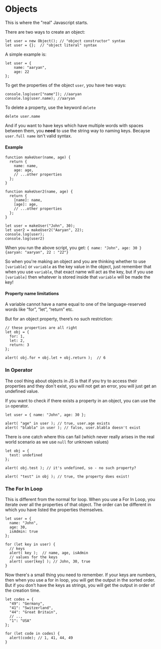 # Objects
This is where the "real" Javascript starts. 

There are two ways to create an object:
```
let user = new Object(); // "object constructor" syntax
let user = {};  // "object literal" syntax
```

A simple example is:
```
let user = {
    name: "aaryan", 
    age: 22
};
```

To get the properties of the object `user`, you have two ways: 
```
console.log(user["name"]); //aaryan
console.log(user.name); //aaryan
```

To delete a property, use the keyword `delete`
```
delete user.name
```

And if you want to have keys which have multiple words with spaces between them, you **need** to use the string way to naming keys. Becayse `user.full name` isn't valid syntax. 


#### Example
```
function makeUser(name, age) {
  return {
    name: name,
    age: age,
    // ...other properties
  };
}

function makeUser2(name, age) {
  return {
    [name]: name,
    [age]: age,
    // ...other properties
  };
}

let user = makeUser("John", 30);
let user2 = makeUser2("Aaryan", 22);
console.log(user);
console.log(user2)
```

When you run the above script, you get:
`{
    name: "John",
    age: 30
}`
`{aaryan: "aaryan", 22 : "22"}`

So when you're making an object and you are thinking whether to use `[variable]` or `variable` as the key value in the object, just remember that when you use `variable`, that exact name will act as the key, but if you use `[variable]` then whatever is stored inside that `variable` will be made the key!

#### Property name limitations
A variable cannot have a name equal to one of the language-reserved words like “for”, “let”, “return” etc.

But for an object property, there’s no such restriction:
```
// these properties are all right
let obj = {
  for: 1,
  let: 2,
  return: 3
};

alert( obj.for + obj.let + obj.return );  // 6
```

### In Operator
The cool thing about objects in JS is that if you try to access their properties and they don't exist, you will not get an error, you will just get an undefined value. 

If you want to check if there exists a property in an object, you can use the `in` operator. 
```
let user = { name: "John", age: 30 };

alert( "age" in user ); // true, user.age exists
alert( "blabla" in user ); // false, user.blabla doesn't exist
```

There is one catch where this can fail (which never really arises in the real world scenario as we use `null` for unknown values)

```
let obj = {
  test: undefined
};

alert( obj.test ); // it's undefined, so - no such property?

alert( "test" in obj ); // true, the property does exist!
```

### The For In Loop
This is different from the normal for loop. When you use a For In Loop, you iterate over all the properties of that object. The order can be different in which you have listed the properties themselves. 

```
let user = {
  name: "John",
  age: 30,
  isAdmin: true
};

for (let key in user) {
  // keys
  alert( key );  // name, age, isAdmin
  // values for the keys
  alert( user[key] ); // John, 30, true
}
```

Now there's a small thing you need to remember. If your keys are numbers, then when you use a for in loop, you will get the output in the sorted order. 
But if you don't have the keys as strings, you will get the output in order of the creation time. 

```
let codes = {
  "49": "Germany",
  "41": "Switzerland",
  "44": "Great Britain",
  // ..,
  "1": "USA"
};

for (let code in codes) {
  alert(code); // 1, 41, 44, 49
}
```





